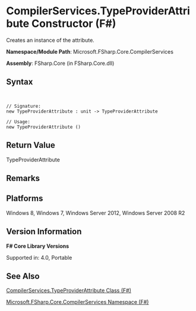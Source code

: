 # CompilerServices.TypeProviderAttribute Constructor (F#)

Creates an instance of the attribute.

**Namespace/Module Path**: Microsoft.FSharp.Core.CompilerServices

**Assembly**: FSharp.Core (in FSharp.Core.dll)


## Syntax


```


// Signature:
new TypeProviderAttribute : unit -> TypeProviderAttribute

// Usage:
new TypeProviderAttribute ()

```



## Return Value
TypeProviderAttribute


## Remarks

## Platforms
Windows 8, Windows 7, Windows Server 2012, Windows Server 2008 R2


## Version Information
**F# Core Library Versions**

Supported in: 4.0, Portable




## See Also
[CompilerServices.TypeProviderAttribute Class &#40;F&#35;&#41;](CompilerServices.TypeProviderAttribute+Class+%28FSharp%29.md)

[Microsoft.FSharp.Core.CompilerServices Namespace &#40;F&#35;&#41;](Microsoft.FSharp.Core.CompilerServices+Namespace+%28FSharp%29.md)

